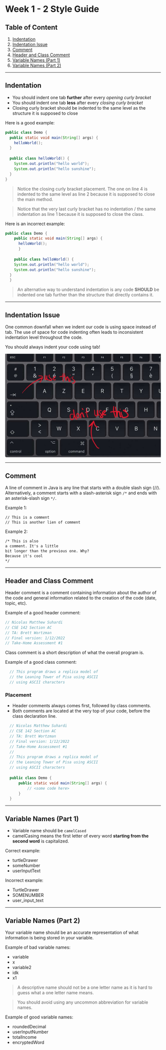# Week 1 - 2 Style Guide

## Table of Content

1. [Indentation](#indentation)
2. [Indentation Issue](#indentation-issue)
3. [Comment](#comment)
4. [Header and Class Comment](#header-and-class-comment)
5. [Variable Names (Part 1)](#variable-names-part-1)
6. [Variable Names (Part 2)](#variable-names-part-2)
---

## Indentation

- You should indent one tab **further** after every _opening curly bracket_
- You should indent one tab **less** after every _closing curly bracket_
- Closing curly bracket should be indented to the same level as the structure it is supposed to close

Here is a good example:

```java
public class Demo {
  public static void main(String[] args) {
    helloWorld();
  }

  public class helloWorld() {
    System.out.println("hello world");
    System.out.println("hello sunshine");
  }
}
```

> Notice the closing curly bracket placement. The one on line 4 is indented to the same level as line 2 because it is supposed to close the main method.

> Notice that the very last curly bracket has no indentation / the same indentation as line 1 because it is supposed to close the class.

Here is an incorrect example:

```java
public class Demo {
    public static void main(String[] args) {
      helloWorld();
      }

    public class helloWorld() {
    System.out.println("hello world");
    System.out.println("hello sunshine");
  }
  }
```

> An alternative way to understand indentation is any code **SHOULD** be indented one tab further than the structure that directly contains it.

---

## Indentation Issue

One common downfall when we indent our code is using space instead of tab. The use of space for code indenting often leads to inconsistent indentation level throughout the code.

You should always indent your code using tab!

![Keyboard Layout](/img/keyboard.jpg)

---

## Comment
A line of comment in Java is any line that starts with a double slash sign (//). Alternatively, a comment starts with a slash-asterisk sign `/*` and ends with an asterisk-slash sign `*/`.

Example 1:
```
// This is a comment
// This is another lien of comment
```

Example 2:
```
/* This is also
a comment. It's a little
bit longer than the previous one. Why?
Because it's cool
*/
```

---

## Header and Class Comment

Header comment is a comment containing information about the author of the code and general information related to the creation of the code (date, topic, etc).

  Example of a good header comment:

  ```java
  // Nicolas Matthew Suhardi
  // CSE 142 Section AC
  // TA: Brett Wortzman
  // Final version: 1/12/2022
  // Take-Home Assessment #1
  ```

Class comment is a short description of what the overall program is.

  Example of a good class comment:

  ```java
    // This program draws a replica model of
    // the Leaning Tower of Pisa using ASCII
    // using ASCII characters
  ```

### Placement

- Header comments always comes first, followed by class comments.
- Both comments are located at the very top of your code, before the class declaration line.

```java
  // Nicolas Matthew Suhardi
  // CSE 142 Section AC
  // TA: Brett Wortzman
  // Final version: 1/12/2022
  // Take-Home Assessment #1
  //
  // This program draws a replica model of
  // the Leaning Tower of Pisa using ASCII
  // using ASCII characters

  public class Demo {
      public static void main(String[] args) {
          // <some code here>
      }
  }
```

---

## Variable Names (Part 1)

- Variable name should be `camelCased`
- camelCasing means the first letter of every word **starting from the second word** is capitalized.

Correct example:

- turtleDrawer
- someNumber
- userInputText

Incorrect example:

- TurtleDrawer
- SOMENUMBER
- user_input_text

---

## Variable Names (Part 2)

Your variable name should be an accurate representation of what information is being stored in your variable.

Example of bad variable names:

- variable
- x
- variable2
- idk
- x1

> A descriptive name should not be a one letter name as it is hard to guess what a one letter name means.

> You should avoid using any uncommon abbreviation for variable names.

Example of good variable names:

- roundedDecimal
- userInputNumber
- totalIncome
- encryptedWord